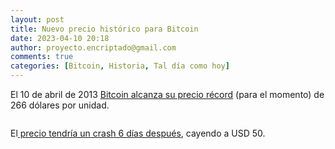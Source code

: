 ```yaml
---
layout: post
title: Nuevo precio histórico para Bitcoin
date: 2023-04-10 20:18
author: proyecto.encriptado@gmail.com
comments: true
categories: [Bitcoin, Historia, Tal día como hoy]
---
```

<!-- wp:paragraph {"style":{"elements":{"link":{"color":{"text":"#0745e3"}}}}} -->
<p class="has-link-color">El 10 de abril de 2013 <a href="https://bitcointalk.org/index.php?topic=5138618.0">Bitcoin alcanza su precio récord</a> (para el momento) de 266 dólares por unidad.</p>
<!-- /wp:paragraph -->

<!-- wp:image {"id":664,"sizeSlug":"full","linkDestination":"none"} -->
<figure class="wp-block-image size-full"><img src="https://proyectobitcoin.com/wp-content/uploads/2023/04/10-de-abril-1.jpg" alt="" class="wp-image-664"/></figure>
<!-- /wp:image -->

<!-- wp:paragraph {"style":{"elements":{"link":{"color":{"text":"#0745e3"}}}}} -->
<p class="has-link-color">El<a href="https://www.coindesk.com/markets/2013/11/06/bitcoin-price-soars-over-266-and-hits-a-new-all-time-high/"> precio tendría un crash 6 días después</a>, cayendo a USD 50.</p>
<!-- /wp:paragraph -->
